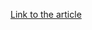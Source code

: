 [Link to the article](https://www.reversinglabs.com/blog/fake-recruiter-coding-tests-target-devs-with-malicious-python-packages)
